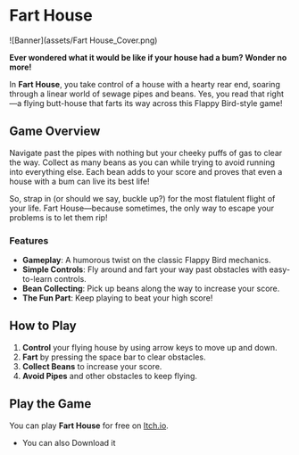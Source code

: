 # Fart House

![Banner](assets/Fart House_Cover.png)

**Ever wondered what it would be like if your house had a bum? Wonder no more!**

In **Fart House**, you take control of a house with a hearty rear end, soaring through a linear world of sewage pipes and beans. Yes, you read that right—a flying butt-house that farts its way across this Flappy Bird-style game!

## Game Overview

Navigate past the pipes with nothing but your cheeky puffs of gas to clear the way. Collect as many beans as you can while trying to avoid running into everything else. Each bean adds to your score and proves that even a house with a bum can live its best life!

So, strap in (or should we say, buckle up?) for the most flatulent flight of your life. Fart House—because sometimes, the only way to escape your problems is to let them rip!

### Features

- **Gameplay**: A humorous twist on the classic Flappy Bird mechanics.
- **Simple Controls**: Fly around and fart your way past obstacles with easy-to-learn controls.
- **Bean Collecting**: Pick up beans along the way to increase your score.
- **The Fun Part**: Keep playing to beat your high score!

## How to Play

1. **Control** your flying house by using arrow keys to move up and down.
2. **Fart** by pressing the space bar to clear obstacles.
3. **Collect Beans** to increase your score.
4. **Avoid Pipes** and other obstacles to keep flying.

## Play the Game

You can play **Fart House** for free on [Itch.io](https://fresh-cake.itch.io/fart-house).
- You can also Download it
